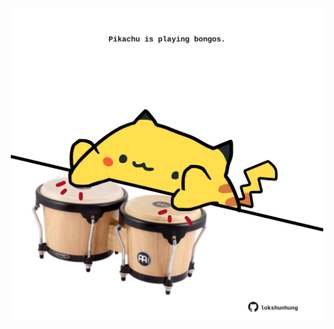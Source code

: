 <!-- built at 10/09/2024, 10:00:42 UTC -->
<p align="center">
  <img width="500" height="500" src="./ReadmeImage.svg">
</p>
